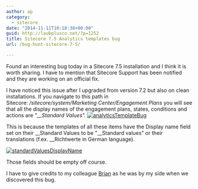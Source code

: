 ```yaml
---
author: ap
category:
  - sitecore
date: "2014-11-11T10:18:38+00:00"
guid: http://laubplusco.net/?p=1252
title: Sitecore 7.5 Analytics templates bug
url: /bug-hunt-sitecore-7-5/

---
```

Found an interesting bug today in a Sitecore 7.5 installation and I think it is worth sharing. I have to mention that Sitecore Support has been notified and they are working on an official fix.

I have noticed this issue after I upgraded from version 7.2 but also on clean installations. If you navigate to this path in Sitecore: _/sitecore/system/Marketing Center/Engagement Plans_ you will see that all the display names of the engagement plans, states, conditions and actions are _"\_\_Standard Values"._ [![analyticsTemplateBug](/wp-content/uploads/2014/11/analyticsTemplateBug.png)](/wp-content/uploads/2014/11/analyticsTemplateBug.png)

This is because the templates of all these items have the Display name field set on their \_\_Standard Values to be "\_\_Standard values" or their translations (f.ex. \_\_Richtwerte in German language).

[![standardValuesDisplayName](/wp-content/uploads/2014/11/standardValuesDisplayName-300x91.png)](/wp-content/uploads/2014/11/standardValuesDisplayName.png)

Those fields should be empty off course.

I have to give credits to my colleague [Brian](http://briancaos.wordpress.com) as he was by my side when we discovered this bug.

